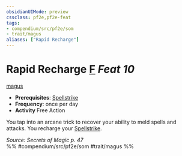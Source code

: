 ```yaml
---
obsidianUIMode: preview
cssclass: pf2e,pf2e-feat
tags:
- compendium/src/pf2e/som
- trait/magus
aliases: ["Rapid Recharge"]
---
```

# Rapid Recharge  [F](../../rules/core-rulebook/chapter-9-playing-the-game.md#Actions "Free Action") *Feat 10*  
[magus](../../rules/traits/magus-som.md)  

- **Prerequisites**: [Spellstrike](../../rules/actions/spellstrike-som.md)
- **Frequency**: once per day
- **Activity** Free Action

You tap into an arcane trick to recover your ability to meld spells and attacks. You recharge your [Spellstrike](../../rules/actions/spellstrike-som.md).

*Source: Secrets of Magic p. 47*  
%% #compendium/src/pf2e/som #trait/magus %%